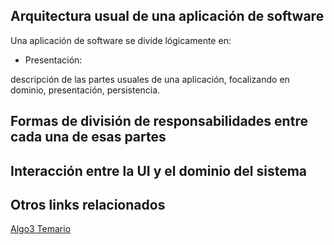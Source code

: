 Arquitectura usual de una aplicación de software
------------------------------------------------

Una aplicación de software se divide lógicamente en:

-   Presentación:

descripción de las partes usuales de una aplicación, focalizando en dominio, presentación, persistencia.  

Formas de división de responsabilidades entre cada una de esas partes
---------------------------------------------------------------------

Interacción entre la UI y el dominio del sistema
------------------------------------------------

Otros links relacionados
------------------------

[Algo3 Temario](algo3-temario.md)
